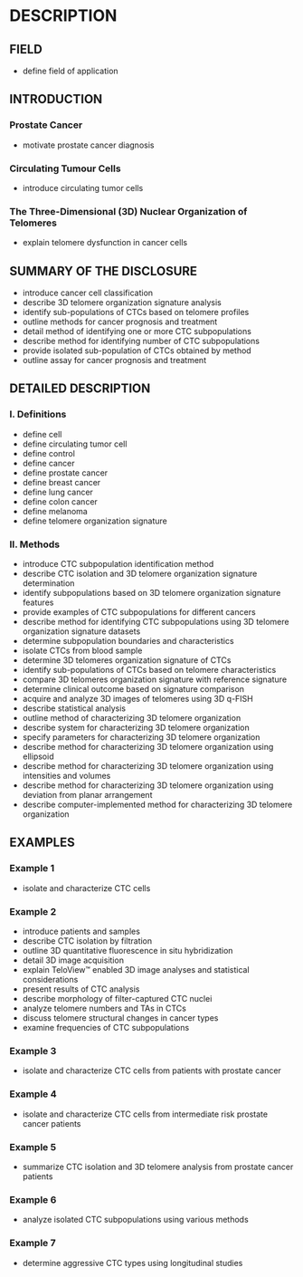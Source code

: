 # DESCRIPTION

## FIELD

- define field of application

## INTRODUCTION

### Prostate Cancer

- motivate prostate cancer diagnosis

### Circulating Tumour Cells

- introduce circulating tumor cells

### The Three-Dimensional (3D) Nuclear Organization of Telomeres

- explain telomere dysfunction in cancer cells

## SUMMARY OF THE DISCLOSURE

- introduce cancer cell classification
- describe 3D telomere organization signature analysis
- identify sub-populations of CTCs based on telomere profiles
- outline methods for cancer prognosis and treatment
- detail method of identifying one or more CTC subpopulations
- describe method for identifying number of CTC subpopulations
- provide isolated sub-population of CTCs obtained by method
- outline assay for cancer prognosis and treatment

## DETAILED DESCRIPTION

### I. Definitions

- define cell
- define circulating tumor cell
- define control
- define cancer
- define prostate cancer
- define breast cancer
- define lung cancer
- define colon cancer
- define melanoma
- define telomere organization signature

### II. Methods

- introduce CTC subpopulation identification method
- describe CTC isolation and 3D telomere organization signature determination
- identify subpopulations based on 3D telomere organization signature features
- provide examples of CTC subpopulations for different cancers
- describe method for identifying CTC subpopulations using 3D telomere organization signature datasets
- determine subpopulation boundaries and characteristics
- isolate CTCs from blood sample
- determine 3D telomeres organization signature of CTCs
- identify sub-populations of CTCs based on telomere characteristics
- compare 3D telomeres organization signature with reference signature
- determine clinical outcome based on signature comparison
- acquire and analyze 3D images of telomeres using 3D q-FISH
- describe statistical analysis
- outline method of characterizing 3D telomere organization
- describe system for characterizing 3D telomere organization
- specify parameters for characterizing 3D telomere organization
- describe method for characterizing 3D telomere organization using ellipsoid
- describe method for characterizing 3D telomere organization using intensities and volumes
- describe method for characterizing 3D telomere organization using deviation from planar arrangement
- describe computer-implemented method for characterizing 3D telomere organization

## EXAMPLES

### Example 1

- isolate and characterize CTC cells

### Example 2

- introduce patients and samples
- describe CTC isolation by filtration
- outline 3D quantitative fluorescence in situ hybridization
- detail 3D image acquisition
- explain TeloView™ enabled 3D image analyses and statistical considerations
- present results of CTC analysis
- describe morphology of filter-captured CTC nuclei
- analyze telomere numbers and TAs in CTCs
- discuss telomere structural changes in cancer types
- examine frequencies of CTC subpopulations

### Example 3

- isolate and characterize CTC cells from patients with prostate cancer

### Example 4

- isolate and characterize CTC cells from intermediate risk prostate cancer patients

### Example 5

- summarize CTC isolation and 3D telomere analysis from prostate cancer patients

### Example 6

- analyze isolated CTC subpopulations using various methods

### Example 7

- determine aggressive CTC types using longitudinal studies

